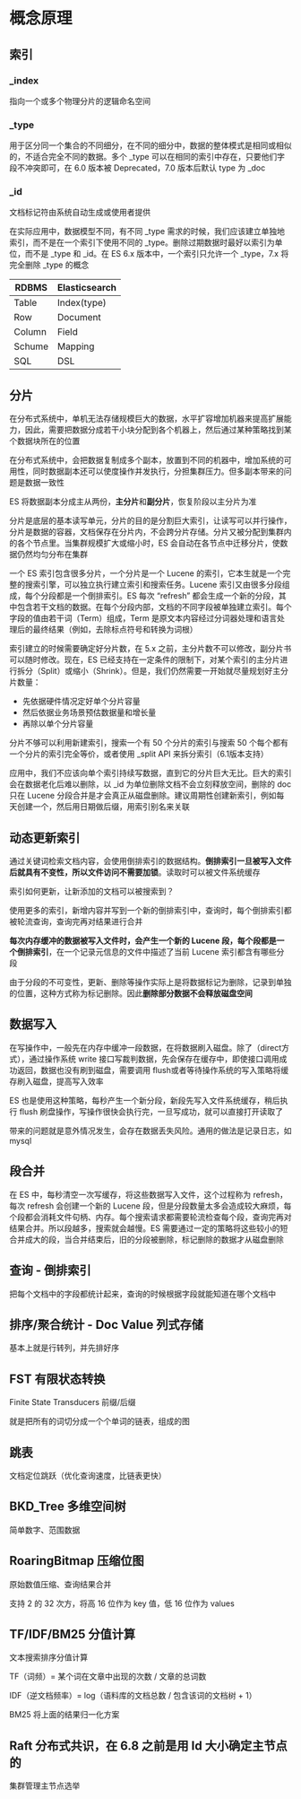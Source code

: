# 概念原理

## 索引

### _index

 指向一个或多个物理分片的逻辑命名空间

### _type

用于区分同一个集合的不同细分，在不同的细分中，数据的整体模式是相同或相似的，不适合完全不同的数据。多个 _type 可以在相同的索引中存在，只要他们字段不冲突即可，在 6.0 版本被 Deprecated，7.0 版本后默认 type 为 _doc

### _id

文档标记符由系统自动生成或使用者提供

在实际应用中，数据模型不同，有不同 _type 需求的时候，我们应该建立单独地索引，而不是在一个索引下使用不同的 _type。删除过期数据时最好以索引为单位，而不是 _type 和 _id。在 ES 6.x 版本中，一个索引只允许一个 _type，7.x 将完全删除 _type 的概念



| RDBMS  | Elasticsearch |
| ------ | ------------- |
| Table  | Index(type)   |
| Row    | Document      |
| Column | Field         |
| Schume | Mapping       |
| SQL    | DSL           |



## 分片

在分布式系统中，单机无法存储规模巨大的数据，水平扩容增加机器来提高扩展能力，因此，需要把数据分成若干小块分配到各个机器上，然后通过某种策略找到某个数据块所在的位置

在分布式系统中，会把数据复制成多个副本，放置到不同的机器中，增加系统的可用性，同时数据副本还可以使度操作并发执行，分担集群压力。但多副本带来的问题是数据一致性

ES 将数据副本分成主从两份，**主分片**和**副分片**，恢复阶段以主分片为准

分片是底层的基本读写单元，分片的目的是分割巨大索引，让读写可以并行操作，分片是数据的容器，文档保存在分片内，不会跨分片存储。分片又被分配到集群内的各个节点里。当集群规模扩大或缩小时，ES 会自动在各节点中迁移分片，使数据仍然均匀分布在集群

一个 ES 索引包含很多分片，一个分片是一个 Lucene 的索引，它本生就是一个完整的搜索引擎，可以独立执行建立索引和搜索任务。Lucene 索引又由很多分段组成，每个分段都是一个倒排索引。ES 每次 “refresh” 都会生成一个新的分段，其中包含若干文档的数据。在每个分段内部，文档的不同字段被单独建立索引。每个字段的值由若干词（Term）组成，Term 是原文本内容经过分词器处理和语言处理后的最终结果（例如，去除标点符号和转换为词根）

索引建立的时候需要确定好分片数，在 5.x 之前，主分片数不可以修改，副分片书可以随时修改。现在，ES 已经支持在一定条件的限制下，对某个索引的主分片进行拆分（Split）或缩小（Shrink）。但是，我们仍然需要一开始就尽量规划好主分片数量：

* 先依据硬件情况定好单个分片容量
* 然后依据业务场景预估数据量和增长量
* 再除以单个分片容量

分片不够可以利用新建索引，搜索一个有 50 个分片的索引与搜索 50 个每个都有一个分片的索引完全等价，或者使用 _split API 来拆分索引（6.1版本支持）

应用中，我们不应该向单个索引持续写数据，直到它的分片巨大无比。巨大的索引会在数据老化后难以删除，以 _id 为单位删除文档不会立刻释放空间，删除的 doc 只在 Lucene 分段合并是才会真正从磁盘删除。建议周期性创建新索引，例如每天创建一个，然后用日期做后缀，用索引别名来关联



## 动态更新索引

通过关键词检索文档内容，会使用倒排索引的数据结构。**倒排索引一旦被写入文件后就具有不变性，所以文件访问不需要加锁**。读取时可以被文件系统缓存

索引如何更新，让新添加的文档可以被搜索到？

使用更多的索引，新增内容并写到一个新的倒排索引中，查询时，每个倒排索引都被轮流查询，查询完再对结果进行合并

**每次内存缓冲的数据被写入文件时，会产生一个新的 Lucene 段，每个段都是一个倒排索引**，在一个记录元信息的文件中描述了当前 Lucene 索引都含有哪些分段

由于分段的不可变性，更新、删除等操作实际上是将数据标记为删除，记录到单独的位置，这种方式称为标记删除。因此**删除部分数据不会释放磁盘空间**



## 数据写入

在写操作中，一般先在内存中缓冲一段数据，在将数据刷入磁盘。除了（direct方式），通过操作系统 write 接口写裁判数据，先会保存在缓存中，即使接口调用成功返回，数据也没有刷到磁盘，需要调用 flush或者等待操作系统的写入策略将缓存刷入磁盘，提高写入效率

ES 也是使用这种策略，每秒产生一个新分段，新段先写入文件系统缓存，稍后执行 flush 刷盘操作，写操作很快会执行完，一旦写成功，就可以直接打开读取了

带来的问题就是意外情况发生，会存在数据丢失风险。通用的做法是记录日志，如 mysql



## 段合并

在 ES 中，每秒清空一次写缓存，将这些数据写入文件，这个过程称为 refresh，每次 refresh 会创建一个新的 Lucene 段，但是分段数量太多会造成较大麻烦，每个段都会消耗文件句柄、内存。每个搜索请求都需要轮流检查每个段，查询完再对结果合并。所以段越多，搜索就会越慢。ES 需要通过一定的策略将这些较小的短合并成大的段，当合并结束后，旧的分段被删除，标记删除的数据才从磁盘删除



## 查询 - 倒排索引

把每个文档中的字段都统计起来，查询的时候根据字段就能知道在哪个文档中



## 排序/聚合统计 - Doc Value 列式存储

基本上就是行转列，并先排好序



## FST 有限状态转换

Finite State Transducers 前缀/后缀

就是把所有的词切分成一个个单词的链表，组成的图



## 跳表

文档定位跳跃（优化查询速度，比链表更快）



## BKD_Tree 多维空间树

简单数字、范围数据



## RoaringBitmap 压缩位图

原始数值压缩、查询结果合并

支持 2 的 32 次方，将高 16 位作为 key 值，低 16 位作为 values 



## TF/IDF/BM25 分值计算

文本搜索排序分值计算

TF（词频）= 某个词在文章中出现的次数 / 文章的总词数

IDF（逆文档频率）= log（语料库的文档总数 / 包含该词的文档树 + 1）

BM25 将上面的结果归一化方案



## Raft 分布式共识，在 6.8 之前是用 Id 大小确定主节点的

集群管理主节点选举